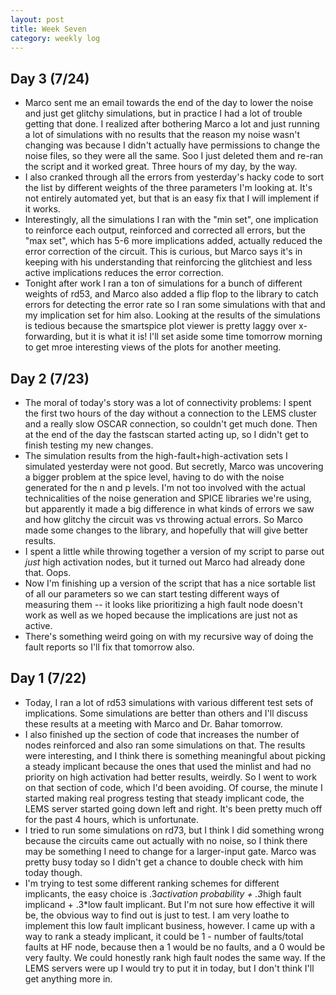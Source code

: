 ```yaml
---
layout: post 
title: Week Seven
category: weekly log
---
```

## Day 3 (7/24)
  + Marco sent me an email towards the end of the day to lower the noise and just get glitchy 
  simulations, but in practice I had a lot of trouble getting that done. I realized after bothering
  Marco a lot and just running a lot of simulations with no results that the reason my noise wasn't
  changing was because I didn't actually have permissions to change the noise files, so they were
  all the same. Soo I just deleted them and re-ran the script and it worked great. Three hours of 
  my day, by the way.
  + I also cranked through all the errors from yesterday's hacky code to sort the list by different
  weights of the three parameters I'm looking at. It's not entirely automated yet, but that
  is an easy fix that I will implement if it works.
  + Interestingly, all the simulations I ran with the "min set", one implication to reinforce
  each output, reinforced and corrected all errors, but the "max set", which has 5-6 more implications
  added, actually reduced the error correction of the circuit. This is curious, but Marco says it's in
  keeping with his understanding that reinforcing the glitchiest and less active implications reduces
  the error correction.
  + Tonight after work I ran a ton of simulations for a bunch of different weights of rd53, and Marco also
  added a flip flop to the library to catch errors for detecting the error rate so I ran some simulations 
  with that and my implication set for him also. Looking at the results of the simulations is tedious 
  because the smartspice plot viewer is pretty laggy over x-forwarding, but it is what it is! I'll set
  aside some time tomorrow morning to get mroe interesting views of the plots for another meeting.

## Day 2 (7/23)
  + The moral of today's story was a lot of connectivity problems: I spent the first two hours of the
  day without a connection to the LEMS cluster and a really slow OSCAR connection, so couldn't get much
  done. Then at the end of the day the fastscan started acting up, so I didn't get to finish testing my
  new changes.
  + The simulation results from the high-fault+high-activation sets I simulated yesterday were not good.
  But secretly, Marco was uncovering a bigger problem at the spice level, having to do with the noise
  generated for the n and p levels. I'm not too involved with the actual technicalities of the noise generation
  and SPICE libraries we're using, but apparently it made a big difference in what kinds of errors we
  saw and how glitchy the circuit was vs throwing actual errors. So Marco made some changes to the library,
  and hopefully that will give better results.
  + I spent a little while throwing together a version of my script to parse out _just_ high activation
  nodes, but it turned out Marco had already done that. Oops.
  + Now I'm finishing up a version of the script that has a nice sortable list of all our parameters so
  we can start testing different ways of measuring them -- it looks like prioritizing a high fault node
  doesn't work as well as we hoped because the implications are just not as active. 
  + There's something weird going on with my recursive way of doing the fault reports so I'll fix that tomorrow also.

## Day 1 (7/22)
  + Today, I ran a lot of rd53 simulations with various different test sets of implications. Some simulations
  are better than others and I'll discuss these results at a meeting with Marco and Dr. Bahar tomorrow.
  + I also finished up the section of code that increases the number of nodes reinforced and also ran some 
  simulations on that. The results were interesting, and I think there is something meaningful about
  picking a steady implicant because the ones that used the minlist and had no priority on high activation
  had better results, weirdly. So I went to work on that section of code, which I'd been avoiding. Of course,
  the minute I started making real progress testing that steady implicant code, the LEMS server started going
  down left and right. It's been pretty much off for the past 4 hours, which is unfortunate.
  + I tried to run some simulations on rd73, but I think I did something wrong because the circuits came out
  actually with no noise, so I think there may be something I need to change for a larger-input gate. Marco
  was pretty busy today so I didn't get a chance to double check with him today though.
  + I'm trying to test some different ranking schemes for different implicants, the easy choice is .3*activation
  probability + .3*high fault implicand + .3*low fault implicant. But I'm not sure how effective it will be,
  the obvious way to find out is just to test. I am very loathe to implement this low fault implicant business,
  however. I came up with a way to rank a steady implicant, it could be 1 - number of faults/total faults at HF
  node, because then a 1 would be no faults, and a 0 would be very faulty. We could honestly rank high fault
  nodes the same way. If the LEMS servers were up I would try to put it in today, but I don't think I'll get anything
  more in.
